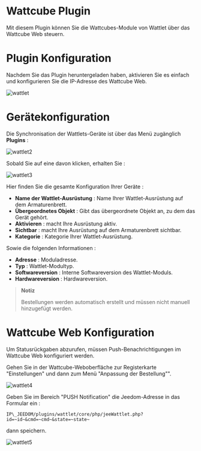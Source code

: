 # Wattcube Plugin

Mit diesem Plugin können Sie die Wattcubes-Module von Wattlet über das Wattcube Web steuern.

# Plugin Konfiguration

Nachdem Sie das Plugin heruntergeladen haben, aktivieren Sie es einfach und konfigurieren Sie die IP-Adresse des Wattcube Web.

![wattlet](./images/wattlet.png)

# Gerätekonfiguration

Die Synchronisation der Wattlets-Geräte ist über das Menü zugänglich **Plugins** :

![wattlet2](./images/wattlet2.png)

Sobald Sie auf eine davon klicken, erhalten Sie :

![wattlet3](./images/wattlet3.png)

Hier finden Sie die gesamte Konfiguration Ihrer Geräte :

-   **Name der Wattlet-Ausrüstung** : Name Ihrer Wattlet-Ausrüstung auf dem Armaturenbrett.
-   **Übergeordnetes Objekt** : Gibt das übergeordnete Objekt an, zu dem das Gerät gehört.
-   **Aktivieren** : macht Ihre Ausrüstung aktiv.
-   **Sichtbar** : macht Ihre Ausrüstung auf dem Armaturenbrett sichtbar.
-   **Kategorie** : Kategorie Ihrer Wattlet-Ausrüstung.

Sowie die folgenden Informationen :

-   **Adresse** : Moduladresse.
-   **Typ** : Wattlet-Modultyp.
-   **Softwareversion** : Interne Softwareversion des Wattlet-Moduls.
-   **Hardwareversion** : Hardwareversion.

>**Notiz**
>
> Bestellungen werden automatisch erstellt und müssen nicht manuell hinzugefügt werden.

# Wattcube Web Konfiguration

Um Statusrückgaben abzurufen, müssen Push-Benachrichtigungen im Wattcube Web konfiguriert werden.

Gehen Sie in der Wattcube-Weboberfläche zur Registerkarte "Einstellungen" und dann zum Menü "Anpassung der Bestellung"".

![wattlet4](./images/wattlet4.png)

Geben Sie im Bereich "PUSH Notification" die Jeedom-Adresse in das Formular ein :

``IP\_JEEDOM/plugins/wattlet/core/php/jeeWattlet.php?id=~id~&cmd=~cmd~&state=~state~``

dann speichern.

![wattlet5](./images/wattlet5.png)
